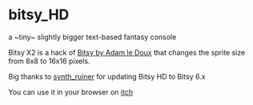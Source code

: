 # bitsy_HD
a ~tiny~ slightly bigger text-based fantasy console

Bitsy X2 is a hack of [Bitsy by Adam le Doux](https://ledoux.itch.io/bitsy) that changes the sprite size from 8x8 to 16x16 pixels. 

Big thanks to [synth_ruiner](https://github.com/synth-ruiner) for updating Bitsy HD to Bitsy 6.x

You can use it in your browser on [itch](https://vonbednar.itch.io/bitsy-x2)
